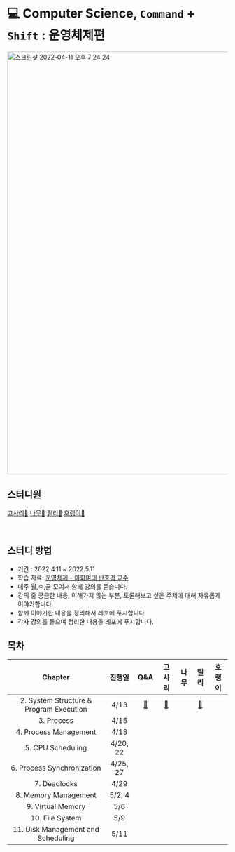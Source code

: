 # 💻 Computer Science, `Command` + `Shift` : 운영체제편
<img width="964" alt="스크린샷 2022-04-11 오후 7 24 24" src="https://user-images.githubusercontent.com/81469717/162721238-a5ee143b-d8e4-49b8-8010-78a5b37cae61.png">

## 스터디원
[고사리🌿](https://github.com/gogosilver)
[나무🌳](https://github.com/jsim27)
[릴리🌸](https://github.com/yeahg-dev)
[호랭이🐯](https://github.com/horeng2)

<br>

## 스터디 방법
- 기간 : 2022.4.11 ~ 2022.5.11
- 학습 자료: [운영체제 - 이화여대 반효경 교수](http://www.kocw.net/home/search/kemView.do?kemId=1046323)
- 매주 월,수,금 모여서 함께 강의를 듣습니다.
- 강의 중 궁금한 내용, 이해가지 않는 부분, 토론해보고 싶은 주제에 대해 자유롭게 이야기합니다.
- 함께 이야기한 내용을 정리해서 레포에 푸시합니다
- 각자 강의를 들으며 정리한 내용을 레포에 푸시합니다.

## 목차
|                 Chapter                 |  진행일  | Q&A | 고사리 | 나무 | 릴리 | 호랭이 |
| :-------------------------------------: | :------: | :--: | :----: | :--: | :--: | :----: |
| 2. System Structure & Program Execution |   4/13   |   [🤔](https://github.com/yeahg-dev/CS-CS/blob/main/chapter01-Introduicing-operation-system/Q%26A.md)   |   [🌿](https://github.com/yeahg-dev/CS-CS/blob/main/chapter01-Introduicing-operation-system/GOSARI.md)    |      |   [🌸]( https://github.com/yeahg-dev/CS-CS/blob/fef15198ac1bac48eac0843bf05df20348bec881/chapter01-Introduicing-operation-system/lily-01-introducing-operation-system.md)   |        |
|               3. Process                |   4/15   |      |        |      |      |        |
|          4. Process Management          |   4/18   |      |        |      |      |        |
|            5. CPU Scheduling            | 4/20, 22 |      |        |      |      |        |
|       6. Process Synchronization        | 4/25, 27 |      |        |      |      |        |
|              7. Deadlocks               |   4/29   |      |        |      |      |        |
|          8. Memory Management           |  5/2, 4  |      |        |      |      |        |
|            9. Virtual Memory            |   5/6    |      |        |      |      |        |
|             10. File System             |   5/9    |      |        |      |      |        |
|   11. Disk Management and Scheduling    |   5/11   |      |        |      |      |        |

